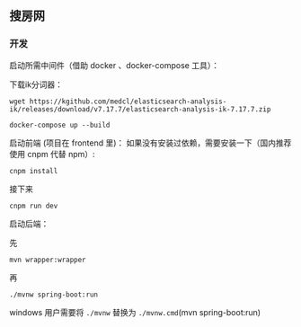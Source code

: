 ## 搜房网

### 开发

启动所需中间件（借助 docker 、docker-compose 工具）：

下载ik分词器：
```shell
wget https://kgithub.com/medcl/elasticsearch-analysis-ik/releases/download/v7.17.7/elasticsearch-analysis-ik-7.17.7.zip
```
```shell
docker-compose up --build
```

启动前端 (项目在 frontend 里)：
如果没有安装过依赖，需要安装一下（国内推荐使用 cnpm 代替 npm）:

```shell
cnpm install
```
接下来
```shell
cnpm run dev
```

启动后端：

先
```shell
mvn wrapper:wrapper
```

再
```shell
./mvnw spring-boot:run
```

windows 用户需要将 `./mvnw` 替换为 `./mvnw.cmd`(mvn spring-boot:run)